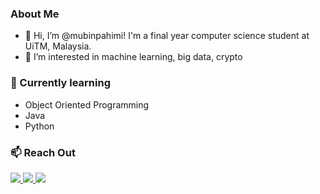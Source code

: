 <h3>About Me</h3>

- 👋 Hi, I’m @mubinpahimi! I'm a final year computer science student at UiTM, Malaysia. 
- 👀 I’m interested in machine learning, big data, crypto
<h3>🌱 Currently learning</h3>

- Object Oriented Programming
- Java
- Python

<h3>📫 Reach Out</h3> 

<p dir="auto"><a href="" rel="nofollow"><img src="https://camo.githubusercontent.com/ac54ed82c8888ea27dc98d5b1148b85cf326f48402a8e299c0fe9d2247bb0e6f/68747470733a2f2f696d672e736869656c64732e696f2f62616467652f776562736974652d3030303f7374796c653d666f722d7468652d6261646765266c6f676f3d41626f75742e6d65266c6f676f436f6c6f723d7768697465" data-canonical-src="https://img.shields.io/badge/website-000?style=for-the-badge&amp;logo=About.me&amp;logoColor=white" style="max-width: 100%;"> 
  </a><a href="https://www.linkedin.com/in/wan-mubin-pahimi-99214b173/" rel="nofollow"><img src="https://camo.githubusercontent.com/a80d00f23720d0bc9f55481cfcd77ab79e141606829cf16ec43f8cacc7741e46/68747470733a2f2f696d672e736869656c64732e696f2f62616467652f4c696e6b6564496e2d3030373742353f7374796c653d666f722d7468652d6261646765266c6f676f3d6c696e6b6564696e266c6f676f436f6c6f723d7768697465" data-canonical-src="https://img.shields.io/badge/LinkedIn-0077B5?style=for-the-badge&amp;logo=linkedin&amp;logoColor=white" style="max-width: 100%;"> 
  </a><a href="" rel="nofollow"><img src="https://camo.githubusercontent.com/f197926b3f46805a357c60a0a97f5efe372dae954778834cb640846741d4b39d/68747470733a2f2f696d672e736869656c64732e696f2f62616467652f6465762e746f2d3041304130413f7374796c653d666f722d7468652d6261646765266c6f676f3d646576646f74746f266c6f676f436f6c6f723d7768697465" data-canonical-src="https://img.shields.io/badge/dev.to-0A0A0A?style=for-the-badge&amp;logo=devdotto&amp;logoColor=white" style="max-width: 100%;"></a></p><a href="" rel="nofollow">


<!---
mubinpahimi/mubinpahimi is a ✨ special ✨ repository because its `README.md` (this file) appears on your GitHub profile.
You can click the Preview link to take a look at your changes.
--->
